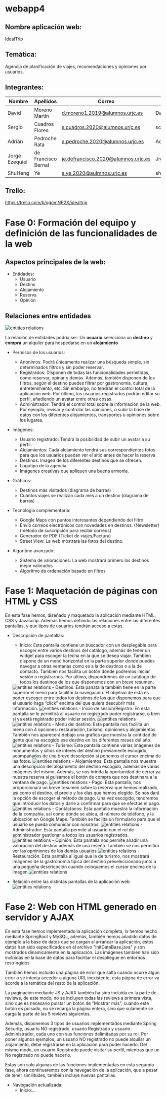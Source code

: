 # webapp4
## Nombre aplicación web:
IdealTrip

## Temática:
Agencia de planificación de viajes, recomendaciones y opiniones por usuarios.

## Integrantes:

| Nombre| Apellidos| Correo| Github|
| ----- | ---- | ----|----|
| David| Moreno Martín | d.moreno1.2019@alumnos.urjc.es| DavidMorenoo
| Sergio| Cuadros Flores | s.cuadros.2020@alumnos.urjc.es| scuadrosf
| Adrián | Pedroche Rata | a.pedroche.2020@alumnos.urjc.es| AdriPdr
| Jorge Ezequiel | de Francisco Bernal | je.defrancisco.2020@alumnos.urjc.es | JrgDfrn
| ShuHeng| Ye| s.ye.2020@aulmnos.urjc.es| shy10op

## Trello:
https://trello.com/b/ggomNP2X/idealtrip

# Fase 0: Formación del equipo y definición de las funcionalidades de la web

## Aspectos principales de la web:
- Entidades: 
    - Usuario 
    - Destino 
    - Alojamiento 
    - Reserva
    - Opinión

    
## Relaciones entre entidades
<image src="/images/relations.png" alt="entities relations">

La relación de entidades podría ser: Un **usuario** selecciona un **destino** y **compra** un alquiler para hospedarse en un **alojamiento**
    
- Permisos de los usuarios:  
    - Anónimos: Podrá únicamente realizar una búsqueda simple, sin determinados filtros y sin poder reservar. 
    - Registrados: Disponen de todas las funcionalidades permitidas, como reservar, opinar y demás. Además, también disponen de los filtros, según el destino puedes filtrar por gastronomía, cultura, entretenimiento, etc. Sin embargo, no tendrán el control total de la aplicación web. Por último, los usuarios registrados podrán editar su perfil, añadiendo un avatar entre otras cosas.
    - Administrador: Tendrá el control total sobre la información de la web. Por ejemplo, revisar y controlar las opiniones, o subir la base de datos con los diferentes alojamientos, transportes u opiniones sobre los lugares.

- Imágenes: 
    - Usuario registrado: Tendrá la posibilidad de subir un avatar a su perfil.
    - Alojamientos: Cada alojamiento tendrá sus correspondientes fotos para que los usuarios puedan ver el sitio antes de hacer la reserva.
    - Destinos: Imagen de los diferentes destinos que se ofrecen.
    - Logotipo de la agencia
    - Imágenes creativas que apliquen una buena armonía.
  
- Gráficos:  
    - Destinos más visitados (diagrama de barras)
    - Cuántos viajes se realizan cada mes a un destino (diagrama de barras)
    
- Tecnología complementaria:
    - Google Maps con puntos interesantes dependiendo del filtro
    - Envío correos electrónicos con novedades en destinos. (Newsletter) (método de suscripción para recibir correos)
    - Generador de PDF (Ticket de viajes/Factura)
    - Street View: La web mostrará las fotos del destino.

- Algoritmo avanzado:
    - Sistema de valoraciones: La web mostrará primero los destinos mejor valorados.
    - Algoritmo de ordenación basado en filtros
    
    
# Fase 1: Maquetación de páginas con HTML y CSS
    
En esta fase hemos, diseñado y maquetado la aplicación mediante HTML, CSS y Javascrip. Además hemos definido las relaciones entre las diferentes pantallas, y que tipos de usuarios tendrán acceso a estas.
    
- Descripción de pantallas:
    - Inicio: Esta pantalla contiene un buscador con un desplegable para escoger entre varios destinos del catálogo, además de tener un widget para escoger la fecha en la que se desea viajar. También dispone de un menú horizontal en la parte superior donde puedes navegar a otras ventanas como es a la de destinos o a la de contacto. También nos facilita un botón donde podremos iniciar sesión o registrarnos. Por último, dispondremos de un catálogo de todos los destinos de los que disponemos con un breve resumen.
    <image src="/images/Principal.jpg" alt="entities relations">
    - Destinos: Esta panatalla también tiene en la parte superior el menú para facilitar la navegación. El objetivo de esta es poder escoger entre todos los destinos de los que disponemos para que el usuario haga “click” encima del que quiera descubrir más información.
    <image src="/images/Destinations.jpg" alt="entities relations">
    - Inicio de sesión/Registro: En esta pantalla se le permitirá al usuario no registrado poder registrarse, o bien si ya está registrado poder iniciar sesión.
    <image src="/images/Login.jpg" alt="entities relations">
    <image src="/images/Login2.jpg" alt="entities relations">
    - Menú del destino: Esta pantalla nos facilita un menú con 4 opciones: restauración, turismo, opiniones y alojamientos. También nos aparecerá debajo una gráfica que muestra la cantidad de gente que ha escogido ese destino en los diferentes meses del año. 
    <image src="/images/EachDestination.jpg" alt="entities relations">
    - Turismo: Esta pantalla contiene varias imágenes de monumentos y sitios de interés del destino previamente escogido, acompañados de una breve descripción si ponemos el cursor encima de las fotos.
    <image src="/images/Place.jpg" alt="entities relations">
    - Alojamientos: Esta pantalla nos muestra una descripción del alojamiento del destino escogido, además de varias imágenes del mismo. Además, se nos brinda la oportunidad de cerrar ya nuestra reserva si pulsamos el botón de compra que nos destinara a la ventana de pago.
    <image src="/images/House.jpg" alt="entities relations">
    - Pago: Esta pantalla, nos proporcionará un breve resumen sobre la reserva que hemos realizado, así como el destino, el precio y los días que hemos elegido. Se nos dará la opción de escoger el método de pago. Una vez escogido, tendremos que introducir los datos y darle a confirmar para que se efectúe el pago.
    <image src="/images/Payment.jpg" alt="entities relations">
    - Contáctanos: Esta pantalla muestra la información de la compañía, así como dónde se ubica, el número de teléfono, y la ubicación en Google Maps. También se facilita un formulario para que el usuario se pueda comunicar con nosotros.
    <image src="/images/Contact.jpg" alt="entities relations">
    - Administrador: Esta pantalla permite al usuario con el rol de administrador gestionar a todos los usuarios registrados.
    <image src="/images/Admin.jpg" alt="entities relations">
    - Opinión: Esta pantalla nos permite añadir una valoración del destino además de una reseña. También se nos permitirá ver las opniniones de los demás usuarios
    <image src="/images/AddReview.jpg" alt="entities relations">
    -Restauración: Esta pantalla al igual que la de turismo, nos mostrará imágenes de la gastronomía típica del destino preseleccionado junto a una pequeña descricpción cuando coloquemos el cursor encima de la imagen
        <image src="/images/Catering.jpg" alt="entities relations">
            
 - Relación entre las distintas pantallas de la aplicación web:
          <image src="/images/IdealTrip.jpg" alt="entities relations">  
                        

              
              
# Fase 2: Web con HTML generado en servidor y AJAX

    
En esta fase hemos implementado la aplicación completa, lo hemos hecho mediante SpringBoot y MySQL, además, también hemos añadido datos de ejemplo a la base de datos que se cargan al arrancar la aplicación, estos datos han sido especificados en el archivo "InitDataBase.java" y son mostrados dinamicamente en la aplicación. Las imágenes también han sido incluidas en la base de datos para facilitar el despliegue en entornos restringidos
              
También hemos incluido una página de error que salta cuando ocurre algún error o se intenta acceder a alguna URL inexistente, esta página de error va acorde a la temática del resto de la aplicación.
              
La paginación mediante JS y AJAX también ha sido incluida en la parte de reviews, de este modo, no se incluyen todas las reviews a primera vista, sino que es necesario pulstar un botón de "Mostrar más", cuando este botón es pulsado, no se recarga la página entera, sino que solamente se carga la parte de las 5 reviews siguientes.
              
Además, disponemos 3 tipos de usuarios implementados mediante Spring Security, usuario NO registrado, usuario Registrado y usuario Administrador, cada uno con sus funciones delimitadas por su rol. Por poner algunos ejemplos, un usuario NO registrado no puede alquilar un alojamiento, debe registrarse en la aplicación para poder hacerlo. Del mismo modo, un usuario Registrado puede visitar su perfil, mientras que un No registrado no puede hacerlo.
              
Estas son solo algunas de las funciones implementadas en esta segunda fase, ahora continuaremos con la navegación de la aplicación, que a pesar de tener similitudes, también incluye nuevas pantallas.
              
    
- Navegación actualizada:
    - Inicio:...
